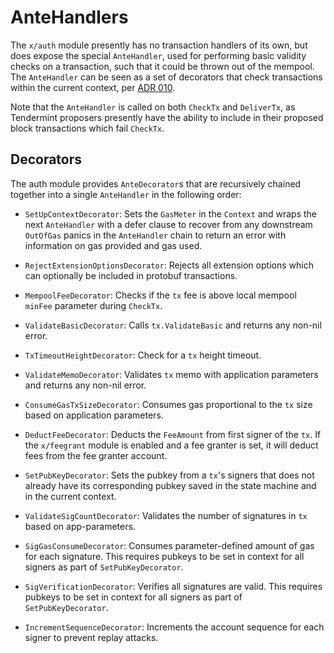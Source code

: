 <!--
order: 3
-->

# AnteHandlers

The `x/auth` module presently has no transaction handlers of its own, but does expose the special `AnteHandler`, used for performing basic validity checks on a transaction, such that it could be thrown out of the mempool.
The `AnteHandler` can be seen as a set of decorators that check transactions within the current context, per [ADR 010](https://github.com/eligion/cosmos-sdk/blob/v0.43.0-alpha1/docs/architecture/adr-010-modular-antehandler.md).

Note that the `AnteHandler` is called on both `CheckTx` and `DeliverTx`, as Tendermint proposers presently have the ability to include in their proposed block transactions which fail `CheckTx`.

## Decorators

The auth module provides `AnteDecorator`s that are recursively chained together into a single `AnteHandler` in the following order:

- `SetUpContextDecorator`: Sets the `GasMeter` in the `Context` and wraps the next `AnteHandler` with a defer clause to recover from any downstream `OutOfGas` panics in the `AnteHandler` chain to return an error with information on gas provided and gas used.

- `RejectExtensionOptionsDecorator`: Rejects all extension options which can optionally be included in protobuf transactions.

- `MempoolFeeDecorator`: Checks if the `tx` fee is above local mempool `minFee` parameter during `CheckTx`.

- `ValidateBasicDecorator`: Calls `tx.ValidateBasic` and returns any non-nil error.

- `TxTimeoutHeightDecorator`: Check for a `tx` height timeout.

- `ValidateMemoDecorator`: Validates `tx` memo with application parameters and returns any non-nil error.

- `ConsumeGasTxSizeDecorator`: Consumes gas proportional to the `tx` size based on application parameters.

- `DeductFeeDecorator`: Deducts the `FeeAmount` from first signer of the `tx`. If the `x/feegrant` module is enabled and a fee granter is set, it will deduct fees from the fee granter account.

- `SetPubKeyDecorator`: Sets the pubkey from a `tx`'s signers that does not already have its corresponding pubkey saved in the state machine and in the current context.

- `ValidateSigCountDecorator`: Validates the number of signatures in `tx` based on app-parameters.

- `SigGasConsumeDecorator`: Consumes parameter-defined amount of gas for each signature. This requires pubkeys to be set in context for all signers as part of `SetPubKeyDecorator`.

- `SigVerificationDecorator`: Verifies all signatures are valid. This requires pubkeys to be set in context for all signers as part of `SetPubKeyDecorator`.

- `IncrementSequenceDecorator`: Increments the account sequence for each signer to prevent replay attacks.
